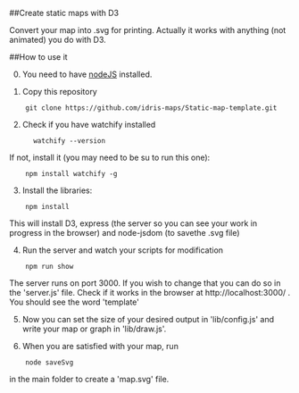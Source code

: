 ##Create static maps with D3

Convert your map into .svg for printing. Actually it works with anything (not animated) you do with D3.

##How to use it

0. You need to have [nodeJS](https://nodejs.org) installed. 

1. Copy this repository

```
    git clone https://github.com/idris-maps/Static-map-template.git
```

2. Check if you have watchify installed

```
      watchify --version
```

If not, install it (you may need to be su to run this one):

```
    npm install watchify -g
```

3. Install the libraries:

```
    npm install
```

This will install D3, express (the server so you can see your work in progress in the browser) and node-jsdom (to savethe .svg file)

4. Run the server and watch your scripts for modification

```
    npm run show
```

The server runs on port 3000. If you wish to change that you can do so in the 'server.js' file. Check if it works in the browser at http://localhost:3000/ . You should see the word 'template' 

5. Now you can set the size of your desired output in 'lib/config.js' and write your map or graph in 'lib/draw.js'.

6. When you are satisfied with your map, run

```
    node saveSvg
```

in the main folder to create a 'map.svg' file.

	

